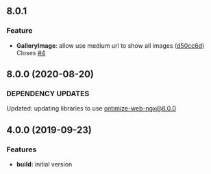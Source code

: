 ## 8.0.1
### Feature
* **GalleryImage**: allow use medium url to show all images ([d50cc6d](https://github.com/OntimizeWeb/ontimize-web-ngx/commit/d50cc6d)) Closes [#4](https://github.com/OntimizeWeb/ontimize-web-ngx-gallery/issues/4)

## 8.0.0 (2020-08-20)

### DEPENDENCY UPDATES
Updated: updating libraries to use ontimize-web-ngx@8.0.0

## 4.0.0 (2019-09-23)
### Features
* **build:** initial version
